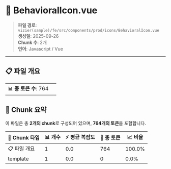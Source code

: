 # 📄 BehavioralIcon.vue

> **파일 경로**: `vizier(sample)/fe/src/components/prod/icons/BehavioralIcon.vue`  
> **생성일**: 2025-09-26  
> **Chunk 수**: 2개  
> **언어**: Javascript / Vue
---


## 📋 파일 개요

| | |
|--|--|
| 📊 **총 토큰 수**: 764 |  |






## 🧩 Chunk 요약

이 파일은 총 **2개의 chunk**로 구성되어 있으며, **764개의 토큰**을 포함합니다.

| 🧩 Chunk 타입 | 📊 개수 | ⚡ 평균 복잡도 | 📝 총 토큰 | 📈 비율 |
|---------------|--------|-------------|----------|--------|
| 📋 파일 개요 | 1 | 0.0 | 764 | 100.0% |
| template | 1 | 0.0 | 0 | 0.0% |

